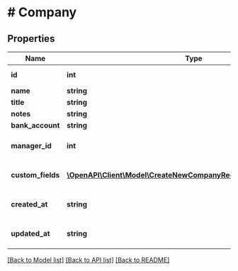 # # Company

## Properties

Name | Type | Description | Notes
------------ | ------------- | ------------- | -------------
**id** | **int** | Ідентифікатор компанії | [optional]
**name** | **string** |  |
**title** | **string** |  | [optional]
**notes** | **string** |  | [optional]
**bank_account** | **string** |  | [optional]
**manager_id** | **int** | Ідентифікатор відповідального менеджера | [optional]
**custom_fields** | [**\OpenAPI\Client\Model\CreateNewCompanyRequestCustomFieldsInner[]**](CreateNewCompanyRequestCustomFieldsInner.md) | Користувацькі поля для компанії | [optional]
**created_at** | **string** | Дата створення компанії в UTC форматі | [optional]
**updated_at** | **string** | Дата останньої зміни компанії в UTC форматі | [optional]

[[Back to Model list]](../../README.md#models) [[Back to API list]](../../README.md#endpoints) [[Back to README]](../../README.md)
